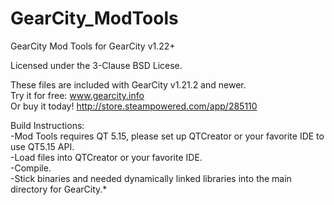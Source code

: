 # GearCity_ModTools
GearCity Mod Tools for GearCity v1.22+<br />

Licensed under the 3-Clause BSD Licese.<br />

These files are included with GearCity v1.21.2 and newer.<br />
Try it for free: www.gearcity.info<br />
Or buy it today! http://store.steampowered.com/app/285110<br />

Build Instructions:<br />
-Mod Tools requires QT 5.15, please set up QTCreator or your favorite IDE to use QT5.15 API.<br />
-Load files into QTCreator or your favorite IDE.<br />
-Compile.<br />
-Stick binaries and needed dynamically linked libraries into the main directory for GearCity.*<br />

